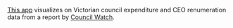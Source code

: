 [This app](https://sgpinkus.github.io/council-watch-ceo-salaries-report-viz/) visualizes on Victorian council expenditure and CEO renumeration data from a report by [Council Watch](https://www.councilwatch.com.au).
